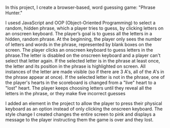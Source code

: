 In this project, I create a browser-based, word guessing game: "Phrase Hunter."


I usesd JavaScript and OOP (Object-Oriented Programming) to select a random, hidden phrase, which a player tries to guess, by clicking letters on an onscreen keyboard.
The player’s goal is to guess all the letters in a hidden, random phrase. At the beginning, the player only sees the number of letters and words in the phrase, represented by blank boxes on the screen.
The player clicks an onscreen keyboard to guess letters in the phrase.The letter is disabled on the onscreen keyboard and a player can't select that letter again.
If the selected letter is in the phrase at least once, the letter and its position in the phrase is highlighted on screen. All instances of the letter are made visible
(so if there are 3 A's, all of the A's in the phrase appear at once).
If the selected letter is not in the phrase, one of the player's hearts in the scoreboard is changed from a "live" heart to a "lost" heart.
The player keeps choosing letters until they reveal all the letters in the phrase, or they make five incorrect guesses



I added an element in the project to allow the player to press their physical keyboard as an option instead of only clicking the onscreen keyboard.
The style change I created changes the entire screen to pink and displays a message to the player instructing them the game is over and they lost.
